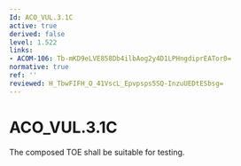 ```yaml
---
Id: ACO_VUL.3.1C
active: true
derived: false
level: 1.522
links:
- ACOM-106: Tb-mKD9eLVE858Db4ilbAog2y4D1LPHngdiprEATor0=
normative: true
ref: ''
reviewed: H_TbwFIFH_O_41VscL_Epvpsps5SQ-InzuUEDtESbsg=
---
```


# ACO_VUL.3.1C

The composed TOE shall be suitable for testing.